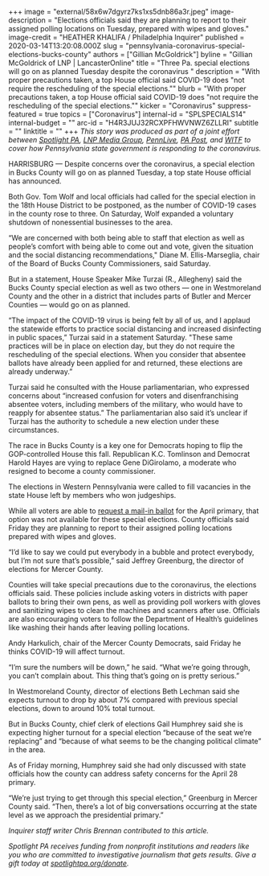 +++
image = "external/58x6w7dgyrz7ks1xs5dnb86a3r.jpeg"
image-description = "Elections officials said they are planning to report to their assigned polling locations on Tuesday, prepared with wipes and gloves."
image-credit = "HEATHER KHALIFA / Philadelphia Inquirer"
published = 2020-03-14T13:20:08.000Z
slug = "pennsylvania-coronavirus-special-elections-bucks-county"
authors = ["Gillian McGoldrick"]
byline = "Gillian McGoldrick of LNP | LancasterOnline"
title = "Three Pa. special elections will go on as planned Tuesday despite the coronavirus "
description = "With proper precautions taken, a top House official said COVID-19 does \"not require the rescheduling of the special elections.\""
blurb = "With proper precautions taken, a top House official said COVID-19 does \"not require the rescheduling of the special elections.\""
kicker = "Coronavirus"
suppress-featured = true
topics = ["Coronavirus"]
internal-id = "SPLSPECIALS14"
internal-budget = ""
arc-id = "H4R3JUJ32RCXPFHWVNWZ6ZLLRI"
subtitle = ""
linktitle = ""
+++
*This story was produced as part of a joint effort between [Spotlight PA](https://www.spotlightpa.org/), [LNP Media Group](https://lancasteronline.com/), [PennLive](https://www.pennlive.com/), [PA Post](https://papost.org/), and [WITF](https://www.witf.org/) to cover how Pennsylvania state government is responding to the coronavirus.*

HARRISBURG — Despite concerns over the coronavirus, a special election in Bucks County will go on as planned Tuesday, a top state House official has announced.

Both Gov. Tom Wolf and local officials had called for the special election in the 18th House District to be postponed, as the number of COVID-19 cases in the county rose to three. On Saturday, Wolf expanded a voluntary shutdown of nonessential businesses to the area.

“We are concerned with both being able to staff that election as well as people’s comfort with being able to come out and vote, given the situation and the social distancing recommendations," Diane M. Ellis-Marseglia, chair of the Board of Bucks County Commissioners, said Saturday.

But in a statement, House Speaker Mike Turzai (R., Allegheny) said the Bucks County special election as well as two others — one in Westmoreland County and the other in a district that includes parts of Butler and Mercer Counties — would go on as planned.

“The impact of the COVID-19 virus is being felt by all of us, and I applaud the statewide efforts to practice social distancing and increased disinfecting in public spaces,” Turzai said in a statement Saturday. "These same practices will be in place on election day, but they do not require the rescheduling of the special elections. When you consider that absentee ballots have already been applied for and returned, these elections are already underway.”

Turzai said he consulted with the House parliamentarian, who expressed concerns about “increased confusion for voters and disenfranchising absentee voters, including members of the military, who would have to reapply for absentee status.” The parliamentarian also said it’s unclear if Turzai has the authority to schedule a new election under these circumstances.

The race in Bucks County is a key one for Democrats hoping to flip the GOP-controlled House this fall. Republican K.C. Tomlinson and Democrat Harold Hayes are vying to replace Gene DiGirolamo, a moderate who resigned to become a county commissioner.

The elections in Western Pennsylvania were called to fill vacancies in the state House left by members who won judgeships.

While all voters are able to [request a mail-in ballot](https://www.votespa.com/Voting-in-PA/Pages/Mail-and-Absentee-Ballot.aspx) for the April primary, that option was not available for these special elections. County officials said Friday they are planning to report to their assigned polling locations prepared with wipes and gloves.

“I’d like to say we could put everybody in a bubble and protect everybody, but I’m not sure that’s possible,” said Jeffrey Greenburg, the director of elections for Mercer County.

Counties will take special precautions due to the coronavirus, the elections officials said. These policies include asking voters in districts with paper ballots to bring their own pens, as well as providing poll workers with gloves and sanitizing wipes to clean the machines and scanners after use. Officials are also encouraging voters to follow the Department of Health’s guidelines like washing their hands after leaving polling locations.

Andy Harkulich, chair of the Mercer County Democrats, said Friday he thinks COVID-19 will affect turnout.

“I’m sure the numbers will be down,” he said. “What we’re going through, you can’t complain about. This thing that’s going on is pretty serious.”

In Westmoreland County, director of elections Beth Lechman said she expects turnout to drop by about 7% compared with previous special elections, down to around 10% total turnout.

But in Bucks County, chief clerk of elections Gail Humphrey said she is expecting higher turnout for a special election “because of the seat we’re replacing” and “because of what seems to be the changing political climate” in the area.

As of Friday morning, Humphrey said she had only discussed with state officials how the county can address safety concerns for the April 28 primary.

“We’re just trying to get through this special election,” Greenburg in Mercer County said. “Then, there’s a lot of big conversations occurring at the state level as we approach the presidential primary.”

*Inquirer staff writer Chris Brennan contributed to this article.*

*Spotlight PA receives funding from nonprofit institutions and readers like you who are committed to investigative journalism that gets results. Give a gift today at [spotlightpa.org/donate](https://www.spotlightpa.org/donate).*